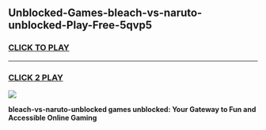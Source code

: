 
## Unblocked-Games-bleach-vs-naruto-unblocked-Play-Free-5qvp5
<h3>
<a href="https://premium76.site?title=bleach-vs-naruto-unblocked&ref=18A1">CLICK TO PLAY</a></h3>
<hr>

<h3>
<a href="https://premium76.site?title=bleach-vs-naruto-unblocked&ref=18A1">CLICK 2 PLAY</a>
  
</h3>

<a href="https://premium76.site?title=bleach-vs-naruto-unblocked&ref=18A1"><img src="https://clearcache.store/games.png"></a>


**bleach-vs-naruto-unblocked games unblocked: Your Gateway to Fun and Accessible Online Gaming**
